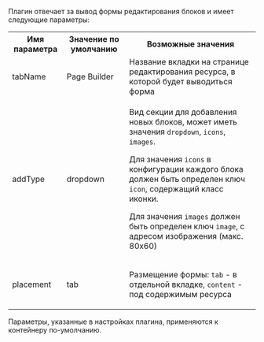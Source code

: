 Плагин отвечает за вывод формы редактирования блоков и имеет следующие параметры:
<table>
<tr><th>Имя параметра</th><th>Значение по умолчанию</th><th>Возможные значения</th></tr>
<tr><td>tabName</td><td>Page Builder</td><td>Название вкладки на странице редактирования ресурса, в которой будет выводиться форма</td></tr>
<tr><td>addType</td><td>dropdown</td><td>

Вид секции для добавления новых блоков, может иметь значения `dropdown`, `icons`, `images`.
  
Для значения `icons` в конфигурации каждого блока должен быть определен ключ `icon`, содержащий класс иконки.

Для значения `images` должен быть определен ключ `image`, с адресом изображения (макс. 80х60)

</td></tr>
<tr><td>placement</td><td>tab</td><td>

Размещение формы: `tab` - в отдельной вкладке, `content` - под содержимым ресурса

</td></tr>
</table>

Параметры, указанные в настройках плагина, применяются к контейнеру по-умолчанию.
